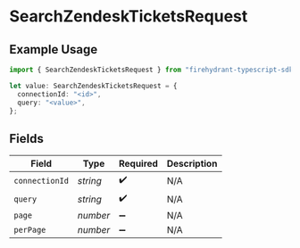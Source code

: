 # SearchZendeskTicketsRequest

## Example Usage

```typescript
import { SearchZendeskTicketsRequest } from "firehydrant-typescript-sdk/models/operations";

let value: SearchZendeskTicketsRequest = {
  connectionId: "<id>",
  query: "<value>",
};
```

## Fields

| Field              | Type               | Required           | Description        |
| ------------------ | ------------------ | ------------------ | ------------------ |
| `connectionId`     | *string*           | :heavy_check_mark: | N/A                |
| `query`            | *string*           | :heavy_check_mark: | N/A                |
| `page`             | *number*           | :heavy_minus_sign: | N/A                |
| `perPage`          | *number*           | :heavy_minus_sign: | N/A                |